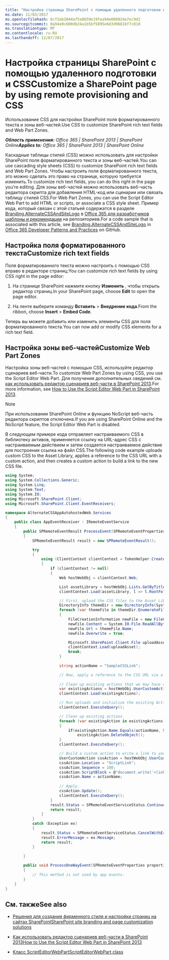 ```yaml
---
title: "Настройка страницы SharePoint с помощью удаленного подготовки и CSS"
ms.date: 11/03/2017
ms.openlocfilehash: 6cf2eb2044af5a8659e19fea94e009824e7ec9d2
ms.sourcegitcommit: 0a94e0c600db24a1b5bf5895e6d3d9681bf7c810
ms.translationtype: MT
ms.contentlocale: ru-RU
ms.lasthandoff: 12/07/2017
---
```

# <a name="customize-a-sharepoint-page-by-using-remote-provisioning-and-css"></a><span data-ttu-id="35b7e-102">Настройка страницы SharePoint с помощью удаленного подготовки и CSS</span><span class="sxs-lookup"><span data-stu-id="35b7e-102">Customize a SharePoint page by using remote provisioning and CSS</span></span>

<span data-ttu-id="35b7e-103">Использование CSS для настройки SharePoint поля форматированного текста и зоны веб-частей.</span><span class="sxs-lookup"><span data-stu-id="35b7e-103">Use CSS to customize SharePoint rich text fields and Web Part Zones.</span></span>

<span data-ttu-id="35b7e-104">_**Область применения:** Office 365 | SharePoint 2013 | SharePoint Online_</span><span class="sxs-lookup"><span data-stu-id="35b7e-104">_**Applies to:** Office 365 | SharePoint 2013 | SharePoint Online_</span></span>

<span data-ttu-id="35b7e-105">Каскадные таблицы стилей (CSS) можно использовать для настройки SharePoint поля форматированного текста и зоны веб-частей.</span><span class="sxs-lookup"><span data-stu-id="35b7e-105">You can use cascading style sheets (CSS) to customize SharePoint rich text fields and Web Part Zones.</span></span> <span data-ttu-id="35b7e-106">Чтобы настроить поля форматированного текста, это можно сделать это право на странице, которую требуется изменить.</span><span class="sxs-lookup"><span data-stu-id="35b7e-106">To customize rich text fields, you can do this right in the page you're editing.</span></span> <span data-ttu-id="35b7e-107">Для зоны веб-частей можно использовать веб-часть редактора скрипта для добавления HTML-код или сценарии или связать таблицу стилей CSS.</span><span class="sxs-lookup"><span data-stu-id="35b7e-107">For Web Part Zones, you can use the Script Editor Web Part to add HTML or scripts, or associate a CSS style sheet.</span></span>
<span data-ttu-id="35b7e-108">Пример кода, который связан с этой статьей содержатся в разделе [Branding.AlternateCSSAndSiteLogo](https://github.com/SharePoint/PnP/tree/master/Samples/Branding.AlternateCSSAndSiteLogo) в [Office 365 для разработчиков шаблоны и рекомендации](https://github.com/SharePoint/PnP) на репозиториев.</span><span class="sxs-lookup"><span data-stu-id="35b7e-108">For a code sample that is associated with this article, see  [Branding.AlternateCSSAndSiteLogo](https://github.com/SharePoint/PnP/tree/master/Samples/Branding.AlternateCSSAndSiteLogo) in [Office 365 Developer Patterns and Practices](https://github.com/SharePoint/PnP) on GitHub.</span></span>

## <a name="customize-rich-text-fields"></a><span data-ttu-id="35b7e-109">Настройка поля форматированного текста</span><span class="sxs-lookup"><span data-stu-id="35b7e-109">Customize rich text fields</span></span>
<span data-ttu-id="35b7e-110"><a name="sectionSection0"> </a></span><span class="sxs-lookup"><span data-stu-id="35b7e-110"></span></span>

<span data-ttu-id="35b7e-111">Поля форматированного текста можно настроить с помощью CSS вправо в редакторе страниц:</span><span class="sxs-lookup"><span data-stu-id="35b7e-111">You can customize rich text fields by using CSS right in the page editor:</span></span>

1. <span data-ttu-id="35b7e-112">На странице SharePoint нажмите кнопку **Изменить** , чтобы открыть редактор страниц.</span><span class="sxs-lookup"><span data-stu-id="35b7e-112">In your SharePoint page, choose  **Edit** to open the page editor.</span></span>
    
2. <span data-ttu-id="35b7e-113">На ленте выберите команду **Вставить** > **Внедрение кода**.</span><span class="sxs-lookup"><span data-stu-id="35b7e-113">From the ribbon, choose  **Insert** > **Embed Code**.</span></span>
    
<span data-ttu-id="35b7e-114">Теперь вы можете добавить или изменить элементы CSS для поля форматированного текста.</span><span class="sxs-lookup"><span data-stu-id="35b7e-114">You can now add or modify CSS elements for a rich text field.</span></span>

## <a name="customize-web-part-zones"></a><span data-ttu-id="35b7e-115">Настройка зоны веб-частей</span><span class="sxs-lookup"><span data-stu-id="35b7e-115">Customize Web Part Zones</span></span>
<span data-ttu-id="35b7e-116"><a name="sectionSection1"> </a></span><span class="sxs-lookup"><span data-stu-id="35b7e-116"></span></span>

<span data-ttu-id="35b7e-117">Настройка зоны веб-частей с помощью CSS, используйте редактор сценариев веб-части.</span><span class="sxs-lookup"><span data-stu-id="35b7e-117">To customize Web Part Zones by using CSS, you use the Script Editor Web Part.</span></span> <span data-ttu-id="35b7e-118">Для получения дополнительных сведений см. [как использовать редактор сценариев веб-части в SharePoint 2013](http://community.bamboosolutions.com/blogs/sharepoint-2013/archive/2013/05/20/how-to-use-script-editor-web-part-in-sharepoint-2013.aspx).</span><span class="sxs-lookup"><span data-stu-id="35b7e-118">For more information, see  [How to Use the Script Editor Web Part in SharePoint 2013](http://community.bamboosolutions.com/blogs/sharepoint-2013/archive/2013/05/20/how-to-use-script-editor-web-part-in-sharepoint-2013.aspx).</span></span>

> [!NOTE] 
> <span data-ttu-id="35b7e-119">При использовании SharePoint Online и функцию NoScript веб-часть редактора скриптов отключена.</span><span class="sxs-lookup"><span data-stu-id="35b7e-119">If you are using SharePoint Online and the NoScript feature, the Script Editor Web Part is disabled.</span></span> 

<span data-ttu-id="35b7e-120">В следующем примере кода отправляет настраиваемого CSS в библиотеку активов, применяется ссылку на URL-адрес CSS с настраиваемым действием и затем создается настраиваемое действие для построения ссылка на файл CSS.</span><span class="sxs-lookup"><span data-stu-id="35b7e-120">The following code example uploads custom CSS to the Asset Library, applies a reference to the CSS URL with a custom action, and then creates a custom action to build a link to the new CSS file.</span></span>

```C#
using System;
using System.Collections.Generic;
using System.Linq;
using System.Text;
using System.IO;
using Microsoft.SharePoint.Client;
using Microsoft.SharePoint.Client.EventReceivers;

namespace AlternateCSSAppAutohostedWeb.Services
{
    public class AppEventReceiver : IRemoteEventService
    {
        public SPRemoteEventResult ProcessEvent(SPRemoteEventProperties properties)
        {
            SPRemoteEventResult result = new SPRemoteEventResult();

            try
            {
                using (ClientContext clientContext = TokenHelper.CreateAppEventClientContext(properties, false))
                {
                    if (clientContext != null)
                    {
                        Web hostWebObj = clientContext.Web;

                        List assetLibrary = hostWebObj.Lists.GetByTitle("Site Assets");
                        clientContext.Load(assetLibrary, l => l.RootFolder);

                        // First, upload the CSS files to the Asset Library.
                        DirectoryInfo themeDir = new DirectoryInfo(System.Web.Hosting.HostingEnvironment.ApplicationPhysicalPath + "CSS");
                        foreach (var themeFile in themeDir.EnumerateFiles())
                        {
                            FileCreationInformation newFile = new FileCreationInformation();
                            newFile.Content = System.IO.File.ReadAllBytes(themeFile.FullName);
                            newFile.Url = themeFile.Name;
                            newFile.Overwrite = true;

                            Microsoft.SharePoint.Client.File uploadAsset = assetLibrary.RootFolder.Files.Add(newFile);
                            clientContext.Load(uploadAsset);
                            break;
                        }
                        
                        string actionName = "SampleCSSLink";

                        // Now, apply a reference to the CSS URL via a custom action.
                        
                        // Clean up existing actions that we may have deployed.
                        var existingActions = hostWebObj.UserCustomActions;
                        clientContext.Load(existingActions);

                        // Run uploads and initialize the existing Actions collection.
                        clientContext.ExecuteQuery();

                        // Clean up existing actions.
                        foreach (var existingAction in existingActions)
                        {
                            if(existingAction.Name.Equals(actionName, StringComparison.InvariantCultureIgnoreCase))
                                existingAction.DeleteObject();
                        }
                        clientContext.ExecuteQuery();

                        // Build a custom action to write a link to your new CSS file.
                        UserCustomAction cssAction = hostWebObj.UserCustomActions.Add();
                        cssAction.Location = "ScriptLink";
                        cssAction.Sequence = 100;
                        cssAction.ScriptBlock = @"document.write('<link rel=""stylesheet"" href=""" + assetLibrary.RootFolder.ServerRelativeUrl + @"/cs-style.css"" />');";
                        cssAction.Name = actionName;
                        
                        // Apply.
                        cssAction.Update();
                        clientContext.ExecuteQuery();
                    }
                    result.Status = SPRemoteEventServiceStatus.Continue;
                    return result;
                }
            }
            catch (Exception ex)
            {
                result.Status = SPRemoteEventServiceStatus.CancelWithError;
                result.ErrorMessage = ex.Message;
                return result;
            }
            
        }

        public void ProcessOneWayEvent(SPRemoteEventProperties properties)
        {
            // This method is not used by app events.
        }
    }
}

```

## <a name="see-also"></a><span data-ttu-id="35b7e-121">См. также</span><span class="sxs-lookup"><span data-stu-id="35b7e-121">See also</span></span>
<span data-ttu-id="35b7e-122"><a name="bk_addresources"> </a></span><span class="sxs-lookup"><span data-stu-id="35b7e-122"></span></span>

-  [<span data-ttu-id="35b7e-123">Решения для создания фирменного стиля и настройки страниц на сайтах SharePoint</span><span class="sxs-lookup"><span data-stu-id="35b7e-123">SharePoint site branding and page customization solutions</span></span>](SharePoint-site-branding-and-page-customization-solutions.md)
    
-  [<span data-ttu-id="35b7e-124">Как использовать редактор сценариев веб-части в SharePoint 2013</span><span class="sxs-lookup"><span data-stu-id="35b7e-124">How to Use the Script Editor Web Part in SharePoint 2013</span></span>](http://community.bamboosolutions.com/blogs/sharepoint-2013/archive/2013/05/20/how-to-use-script-editor-web-part-in-sharepoint-2013.aspx)
    
-  [<span data-ttu-id="35b7e-125">Класс ScriptEditorWebPart</span><span class="sxs-lookup"><span data-stu-id="35b7e-125">ScriptEditorWebPart class</span></span>](https://msdn.microsoft.com/en-us/library/office/microsoft.sharepoint.webpartpages.scripteditorwebpart.aspx)
